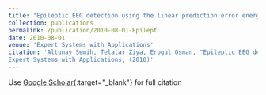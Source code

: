 ```yaml
---
title: "Epileptic EEG detection using the linear prediction error energy"
collection: publications
permalink: /publication/2010-08-01-Epilept
date: 2010-08-01
venue: 'Expert Systems with Applications'
citation: 'Altunay Semih, Telatar Ziya, Erogul Osman, "Epileptic EEG detection using the linear prediction error energy"
Expert Systems with Applications, (2010)'
---
```

Use [Google Scholar](https://scholar.google.com/scholar?q=Epileptic+EEG+detection+using+the+linear+prediction+error+energy){:target="_blank"} for full citation